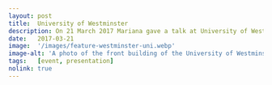 ```yaml
---
layout: post
title:  University of Westminster
description: On 21 March 2017 Mariana gave a talk at University of Westminster titled EAD - Digital Audio and Accessibility to Film and Television in which she discussed the concepts behind the project as well as initial findings.
date:   2017-03-21
image:  '/images/feature-westminster-uni.webp'
image-alt: 'A photo of the front building of the University of Westminster.'
tags:   [event, presentation]
nolink: true
---
```


<!-- todo
- get in touch with the uni of wes for high-res image
- could not find a good free image
-->
